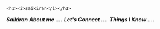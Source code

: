     <h1><i>saikiran</i></h1>


***Saikiran***
***About me ....***
***Let's Connect ....***
***Things I Know ....***

